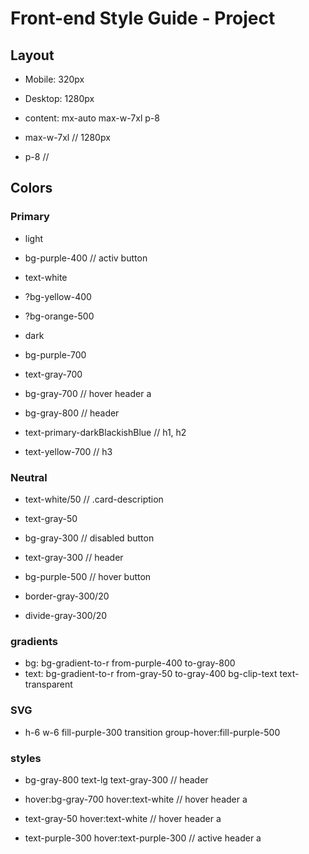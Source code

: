# Front-end Style Guide - Project

 ## Layout

- Mobile: 320px
- Desktop: 1280px

- content: mx-auto max-w-7xl p-8
- max-w-7xl // 1280px
- p-8 //

## Colors

### Primary
- light
- bg-purple-400 // activ button
- text-white
- ?bg-yellow-400
- ?bg-orange-500

- dark
- bg-purple-700
- text-gray-700
- bg-gray-700 // hover header a
- bg-gray-800 // header
- text-primary-darkBlackishBlue // h1,  h2
- text-yellow-700 // h3

### Neutral
- text-white/50 // .card-description
- text-gray-50
- bg-gray-300 // disabled button
- text-gray-300 // header
- bg-purple-500 // hover button

- border-gray-300/20
- divide-gray-300/20

### gradients
 - bg: bg-gradient-to-r from-purple-400 to-gray-800
 - text: bg-gradient-to-r from-gray-50 to-gray-400 bg-clip-text text-transparent

### SVG 
- h-6 w-6 fill-purple-300 transition group-hover:fill-purple-500

### styles
- bg-gray-800 text-lg text-gray-300 // header

- hover:bg-gray-700 hover:text-white // hover header a
- text-gray-50 hover:text-white // hover header a
- text-purple-300 hover:text-purple-300 // active header a

<!--
The designs were created to the following widths:

- Mobile: 375px
- Desktop: 1440px

> 💡 These are just the design sizes. Ensure content is responsive and meets WCAG requirements by testing the full range of screen sizes from 320px to large screens.

## Colors

### Primary

Moderate violet: hsl(263, 55%, 52%)
Very dark grayish blue: hsl(217, 19%, 35%)
Very dark blackish blue: hsl(219, 29%, 14%)
White: hsl(0, 0%, 100%)

### Neutral

Light gray: hsl(0, 0%, 81%)
Light grayish blue: hsl(210, 46%, 95%)

Note for text colors:

1. "Verified Graduate" has the same color as the person's name with 50% opacity
2. Review paragraphs inside the quotations have the same color as well, but are at 70% opacity

## Typography

### Body Copy

- Font size: 13px

### Font -->

